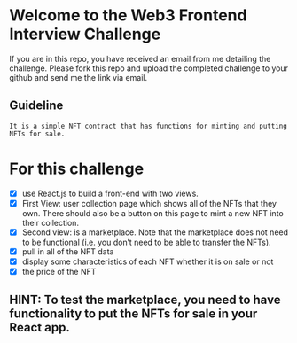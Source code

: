 # Welcome to the Web3 Frontend Interview Challenge

If you are in this repo, you have received an email from me detailing the challenge. Please fork this repo and upload the completed challenge to your github and send me the link via email.



## Guideline
``` It is a simple NFT contract that has functions for minting and putting NFTs for sale. ```

# For this challenge
- [X] use React.js to build a front-end with two views. 
- [X] First View: user collection page which shows all of the NFTs that they own. There should also be a button on this page to mint a new NFT into their collection. 
- [X] Second view: is a marketplace. Note that the marketplace does not need to be functional (i.e. you don’t need to be able to transfer the NFTs).
- [X] pull in all of the NFT data
- [x] display some characteristics of each NFT whether it is on sale or not
- [x] the price of the NFT

## HINT: To test the marketplace, you need to have functionality to put the NFTs for sale in your React app.


